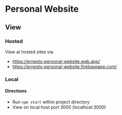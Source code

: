 # Personal Website

## View

### Hosted

View at hosted sites via

- https://ernests-personal-website.web.app/
- https://ernests-personal-website.firebaseapp.com/

### Local

#### Directions

- Run `npm start` within project directory
- View on local host port 3000 (localhost:3000)